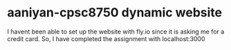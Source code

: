 # aaniyan-cpsc8750 dynamic website
I havent been able to set up the website with fly.io since it is asking me for a credit card. So, I have completed the assignment with localhost:3000
